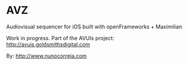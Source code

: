 # AVZ
Audiovisual sequencer for iOS built with openFrameworks + Maximilian

Work in progress. Part of the AVUIs project:
http://avuis.goldsmithsdigital.com

By:
http://www.nunocorreia.com
